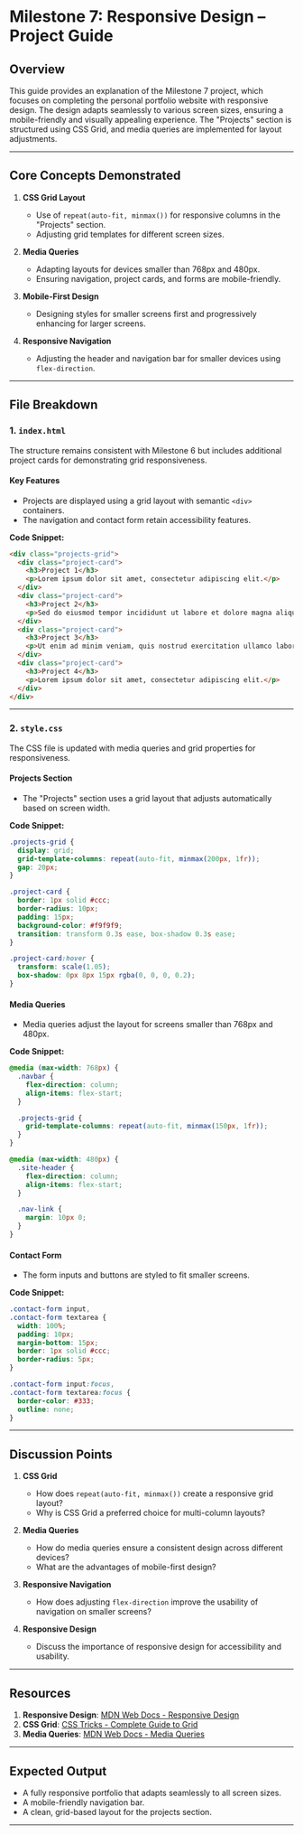 # **Milestone 7: Responsive Design – Project Guide**

## **Overview**

This guide provides an explanation of the Milestone 7 project, which focuses on completing the personal portfolio website with responsive design. The design adapts seamlessly to various screen sizes, ensuring a mobile-friendly and visually appealing experience. The "Projects" section is structured using CSS Grid, and media queries are implemented for layout adjustments.

---

## **Core Concepts Demonstrated**

1. **CSS Grid Layout**

   - Use of `repeat(auto-fit, minmax())` for responsive columns in the "Projects" section.
   - Adjusting grid templates for different screen sizes.

2. **Media Queries**

   - Adapting layouts for devices smaller than 768px and 480px.
   - Ensuring navigation, project cards, and forms are mobile-friendly.

3. **Mobile-First Design**

   - Designing styles for smaller screens first and progressively enhancing for larger screens.

4. **Responsive Navigation**
   - Adjusting the header and navigation bar for smaller devices using `flex-direction`.

---

## **File Breakdown**

### **1. `index.html`**

The structure remains consistent with Milestone 6 but includes additional project cards for demonstrating grid responsiveness.

#### **Key Features**

- Projects are displayed using a grid layout with semantic `<div>` containers.
- The navigation and contact form retain accessibility features.

**Code Snippet:**

```html
<div class="projects-grid">
  <div class="project-card">
    <h3>Project 1</h3>
    <p>Lorem ipsum dolor sit amet, consectetur adipiscing elit.</p>
  </div>
  <div class="project-card">
    <h3>Project 2</h3>
    <p>Sed do eiusmod tempor incididunt ut labore et dolore magna aliqua.</p>
  </div>
  <div class="project-card">
    <h3>Project 3</h3>
    <p>Ut enim ad minim veniam, quis nostrud exercitation ullamco laboris.</p>
  </div>
  <div class="project-card">
    <h3>Project 4</h3>
    <p>Lorem ipsum dolor sit amet, consectetur adipiscing elit.</p>
  </div>
</div>
```

---

### **2. `style.css`**

The CSS file is updated with media queries and grid properties for responsiveness.

#### **Projects Section**

- The "Projects" section uses a grid layout that adjusts automatically based on screen width.

**Code Snippet:**

```css
.projects-grid {
  display: grid;
  grid-template-columns: repeat(auto-fit, minmax(200px, 1fr));
  gap: 20px;
}

.project-card {
  border: 1px solid #ccc;
  border-radius: 10px;
  padding: 15px;
  background-color: #f9f9f9;
  transition: transform 0.3s ease, box-shadow 0.3s ease;
}

.project-card:hover {
  transform: scale(1.05);
  box-shadow: 0px 8px 15px rgba(0, 0, 0, 0.2);
}
```

#### **Media Queries**

- Media queries adjust the layout for screens smaller than 768px and 480px.

**Code Snippet:**

```css
@media (max-width: 768px) {
  .navbar {
    flex-direction: column;
    align-items: flex-start;
  }

  .projects-grid {
    grid-template-columns: repeat(auto-fit, minmax(150px, 1fr));
  }
}

@media (max-width: 480px) {
  .site-header {
    flex-direction: column;
    align-items: flex-start;
  }

  .nav-link {
    margin: 10px 0;
  }
}
```

#### **Contact Form**

- The form inputs and buttons are styled to fit smaller screens.

**Code Snippet:**

```css
.contact-form input,
.contact-form textarea {
  width: 100%;
  padding: 10px;
  margin-bottom: 15px;
  border: 1px solid #ccc;
  border-radius: 5px;
}

.contact-form input:focus,
.contact-form textarea:focus {
  border-color: #333;
  outline: none;
}
```

---

## **Discussion Points**

1. **CSS Grid**

   - How does `repeat(auto-fit, minmax())` create a responsive grid layout?
   - Why is CSS Grid a preferred choice for multi-column layouts?

2. **Media Queries**

   - How do media queries ensure a consistent design across different devices?
   - What are the advantages of mobile-first design?

3. **Responsive Navigation**

   - How does adjusting `flex-direction` improve the usability of navigation on smaller screens?

4. **Responsive Design**
   - Discuss the importance of responsive design for accessibility and usability.

---

## **Resources**

1. **Responsive Design**: [MDN Web Docs - Responsive Design](https://developer.mozilla.org/en-US/docs/Learn/CSS/CSS_layout/Responsive_Design)
2. **CSS Grid**: [CSS Tricks - Complete Guide to Grid](https://css-tricks.com/snippets/css/complete-guide-grid/)
3. **Media Queries**: [MDN Web Docs - Media Queries](https://developer.mozilla.org/en-US/docs/Web/CSS/Media_Queries/Using_media_queries)

---

## **Expected Output**

- A fully responsive portfolio that adapts seamlessly to all screen sizes.
- A mobile-friendly navigation bar.
- A clean, grid-based layout for the projects section.

---
